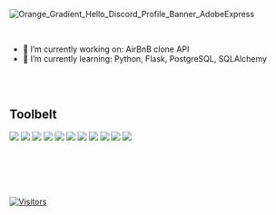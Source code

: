 ![Orange_Gradient_Hello_Discord_Profile_Banner_AdobeExpress](https://user-images.githubusercontent.com/111096348/222625460-00f02577-715b-465c-9a47-8de2b4f13c25.gif)

</br>

<!--
**raeliz/raeliz** is a ✨ _special_ ✨ repository because its `README.md` (this file) appears on your GitHub profile.

Here are some ideas to get you started:-->
- 🔭 I’m currently working on: AirBnB clone API
- 🌱 I’m currently learning: Python, Flask, PostgreSQL, SQLAlchemy

</br>
</br>

## Toolbelt

![](https://img.shields.io/badge/Code-Python-informational?style=flat&logo=python&color=9cf)
![](https://img.shields.io/badge/Code-Flask-informational?style=flat&logo=flask&color=ff69b4)
![](https://img.shields.io/badge/Code-JavaScript-informational?style=flat&logo=JavaScript&color=F7DF1E)
![](https://img.shields.io/badge/Code-React-informational?style=flat&logo=react&color=61DAFB)
![](https://img.shields.io/badge/Code-Redux-informational?style=flat&logo=Redux&color=764ABC)
![](https://img.shields.io/badge/Code-HTML5-informational?style=flat&logo=HTML5&color=E34F26)
![](https://img.shields.io/badge/Code-Express-informational?style=flat&logo=express&color=blueviolet)
![](https://img.shields.io/badge/Code-Sequelize-informational?style=flat&logo=sequelize&color=orange)
![](https://img.shields.io/badge/Code-SQLite-informational?style=flat&logo=SQLite&color=003B57)
![](https://img.shields.io/badge/Style-CSS3-informational?style=flat&logo=CSS3&color=1572B6)
![](https://img.shields.io/badge/Tools-GitHub-informational?style=flat&logo=GitHub&color=181717)

<!-- </br> -->

<!-- [![Anurag’s github stats](https://github-readme-stats.vercel.app/api?username=raeliz)](https://github.com/raeliz) -->

<!-- [![Top Langs](https://github-readme-stats.vercel.app/api/top-langs/?username=raeliz&layout=compact)](https://github.com/raeliz) -->

</br>
</br>
</br>
</br>

[![Visitors](https://visitor-badge.glitch.me/badge?page_id=yraeliz.raeliz)](https://www.raeliz.dev/)
